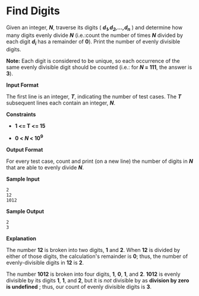 # Find Digits

Given an integer, ***N***, traverse its digits ( ***d<sub>1</sub>,d<sub>2</sub>,...,d<sub>n</sub>*** ) and determine how many digits evenly divide ***N***  (i.e.:count the number of times ***N*** divided by each digit ***d<sub>i</sub>*** has a remainder of **0**). Print the number of evenly divisible digits.

**Note:** Each digit is considered to be unique, so each occurrence of the same evenly divisible digit should be counted (i.e.: for ***N* = 111**, the answer is **3**).

**Input Format**

The first line is an integer, ***T***, indicating the number of test cases. 
The ***T*** subsequent lines each contain an integer, ***N***.

**Constraints**

- **1 <= T <= 15**

- **0 < *N* < 10<sup>9</sup>**

**Output Format**

For every test case, count and print (on a new line) the number of digits in ***N*** that are able to evenly divide ***N***.

**Sample Input**

```
2
12
1012
```
**Sample Output**

```
2
3
```
**Explanation**

The number **12** is broken into two digits, **1** and **2**. When **12** is divided by either of those digits, the calculation's remainder is **0**; thus, the number of evenly-divisible digits in **12** is **2**.

The number **1012** is broken into four digits, **1**,  **0**,  **1**, and **2**. **1012**  is evenly divisible by its digits  **1**,  **1**, and **2**, but it is *not* divisible by  as  **division by zero is undefined** ; thus, our count of evenly divisible digits is **3**.

